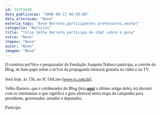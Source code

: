 ```yaml
---
id: 12371638
data_publicacao: "2006-08-17 06:56:00"
data_alteracao: "None"
materia_tags: "Anne Barreto,participantes professores,wechat"
categoria: "Notícias"
title: "Túlio Velho Barreto participa de chat sobre o guia"
sutia: "None"
chapeu: "None"
autor: "None"
imagem: "None"
---
```

<p><P><FONT face=Verdana>O cientista pol?tico e pesquisador da Fundação Joaquim Nabuco participa, a convite do Blog, de bate-papo sobre o in?cio da propaganda eleitoral gratuita no rádio e na TV.</FONT></P></p>
<p><P><FONT face=Verdana>Será hoje, às 15h, no JC OnLine (</FONT><A href=\"https://www.jc.com.br/\"><FONT face=Verdana>www.jc.com.br</FONT></A>).</P></p>
<p><P><FONT face=Verdana>Velho Barreto, que é colaborador do Blog (leia <STRONG><EM><A href=\"https://jc3.uol.com.br/blogs/jc/2006/08/15/not_746.php\">aqui</A></EM></STRONG> o último artigo dele), irá discutir com os internautas o que significa o guia eleitoral nesta etapa da campanha para presidente, governador, senador e deputados.</FONT></P></p>
<p><P><FONT face=Verdana>Participe.</FONT></P> </p>
